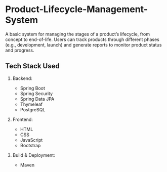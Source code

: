 # Product-Lifecycle-Management-System

A basic system for managing the stages of a product’s lifecycle, from concept to end-of-life. Users can track products through different phases (e.g., development, launch) and generate reports to monitor product status and progress.

## Tech Stack Used

1. Backend:
    - Spring Boot
    - Spring Security
    - Spring Data JPA
    - Thymeleaf
    - PostgreSQL
    
2. Frontend:
    - HTML
    - CSS
    - JavaScript
    - Bootstrap
    
3. Build & Deployment:
    - Maven
